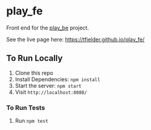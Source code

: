 # play_fe

Front end for the [play_be](https://github.com/tfielder/play_be) project.

See the live page here: https://tfielder.github.io/play_fe/

## To Run Locally

1. Clone this repo
2. Install Dependencies:  `npm install`
3. Start the server: `npm start`
4. Visit `http://localhost:8080/`

### To Run Tests
1. Run `npm test`
